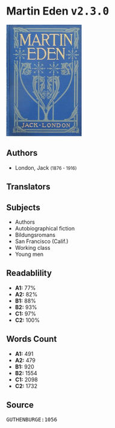 # Martin Eden <kbd>v2.3.0</kbd>

![](./cover.medium.jpg "")

## Authors


 - London, Jack <small>(1876 - 1916)</small>

## Translators



## Subjects


 - Authors
 - Autobiographical fiction
 - Bildungsromans
 - San Francisco (Calif.)
 - Working class
 - Young men

## Readablility


 - **A1:** 77%
 - **A2:** 82%
 - **B1:** 88%
 - **B2:** 93%
 - **C1:** 97%
 - **C2:** 100%

## Words Count


 - **A1:** 491
 - **A2:** 479
 - **B1:** 920
 - **B2:** 1554
 - **C1:** 2098
 - **C2:** 1732

## Source


<kbd>GUTHENBURGE:1056</kbd>

